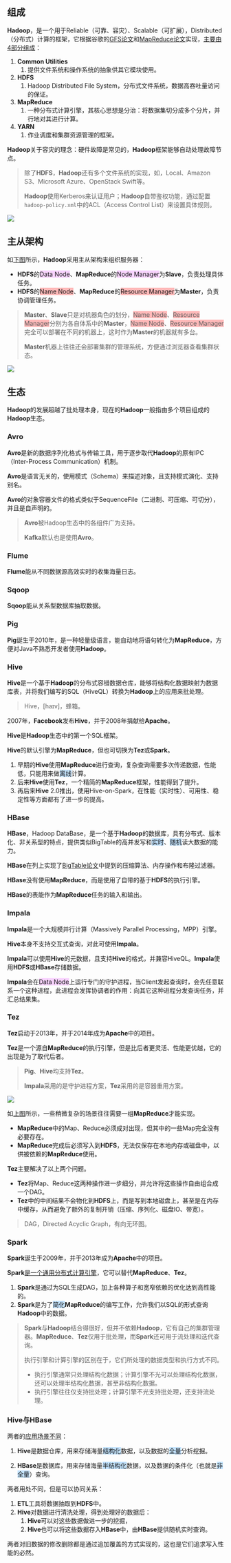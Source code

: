 ## 组成

**Hadoop**，是一个用于Reliable（可靠、容灾）、Scalable（可扩展），Distributed（分布式）计算的框架，它根据谷歌的[GFS论文](https://static.googleusercontent.com/media/research.google.com/zh-CN//archive/gfs-sosp2003.pdf)和[MapReduce论文](https://static.googleusercontent.com/media/research.google.com/zh-CN//archive/mapreduce-osdi04.pdf)实现，[主要由4部分组成](https://www.cnblogs.com/along21/p/10496468.html)：

1. **Common Utilities**
   1. 提供文件系统和操作系统的抽象供其它模块使用。
2. **HDFS**
   1. Hadoop Distributed File System，分布式文件系统，数据高吞吐量访问的保证。
3. **MapReduce**
   1. 一种分布式计算引擎，其核心思想是分治：将数据集切分成多个分片，并行地对其进行计算。
4. **YARN**
   1. 作业调度和集群资源管理的框架。

**Hadoop**关于容灾的理念：硬件故障是常见的，**Hadoop**框架能够自动处理故障节点。

> 除了**HDFS**，**Hadoop**还有多个文件系统的实现，如，Local、Amazon S3、Microsoft Azure、OpenStack Swift等。
>
> **Hadoop**使用Kerberos来认证用户；**Hadoop**自带鉴权功能，通过配置`hadoop-policy.xml`中的ACL（Access Control List）来设置具体规则。

![](../images/9/hadoop_framework.png)



## 主从架构

如[下图](https://www.cnblogs.com/duanxz/p/4775290.html)所示，**Hadoop**采用主从架构来组织服务器：

- **HDFS**的<span style=background:#f8d2ff>Data Node</span>、**MapReduce**的<span style=background:#f8d2ff>Node Manager</span>为**Slave**，负责处理具体任务。
- **HDFS**的<span style=background:#ffb8b8>Name Node</span>、**MapReduce**的<span style=background:#ffb8b8>Resource Manager</span>为**Master**，负责协调管理任务。

> **Master**、**Slave**只是对机器角色的划分，<span style=background:#ffb8b8>Name Node</span>、<span style=background:#ffb8b8>Resource Manager</span>分别为各自体系中的**Master**，<span style=background:#ffb8b8>Name Node</span>、<span style=background:#ffb8b8>Resource Manager</span>完全可以部署在不同的机器上，这时作为**Master**的机器就有多台。
>
> **Master**机器上往往还会部署集群的管理系统，方便通过浏览器查看集群状态。

![](../images/9/hadoop_node.svg)



## 生态

**Hadoop**的发展超越了批处理本身，现在的**Hadoop**一般指由多个项目组成的**Hadoop**生态。

### Avro

**Avro**是新的数据序列化格式与传输工具，用于逐步取代**Hadoop**的原有IPC（Inter-Process Communication）机制。

**Avro**是语言无关的，使用模式（Schema）来描述对象，且支持模式演化、支持别名。

**Avro**的对象容器文件的格式类似于SequenceFile（二进制、可压缩、可切分），并且是自声明的。

> **Avro**被Hadoop生态中的各组件广为支持。
>
> **Kafka**默认也是使用**Avro**。

### Flume

**Flume**能从不同数据源高效实时的收集海量日志。

### Sqoop

**Sqoop**能从关系型数据库抽取数据。

### Pig

**Pig**诞生于2010年，是一种轻量级语言，能自动地将语句转化为**MapReduce**，方便对Java不熟悉开发者使用**Hadoop**。

### **Hive**

**Hive**是一个基于**Hadoop**的分布式容错数据仓库，能够将结构化数据映射为数据库表，并将我们编写的SQL（HiveQL）转换为**Hadoop**上的应用来批处理。

> Hive，[haɪv]，蜂箱。

2007年，**Facebook**发布**Hive**，并于2008年捐献给**Apache**。

**Hive**是**Hadoop**生态中的第一个SQL框架。

**Hive**的默认引擎为**MapReduce**，但也可切换为**Tez**或**Spark**。

1. 早期的**Hive**使用**MapReduce**进行查询，复杂查询需要多次传递数据，性能低，只能用来做<span style=background:#c2e2ff>离线</span>计算。
2. 后来**Hive**使用**Tez**，一个精简的**MapReduce**框架，性能得到了提升。
3. 再后来**Hive** 2.0推出，使用Hive-on-Spark，在性能（实时性）、可用性、稳定性等方面都有了进一步的提高。

### HBase

**HBase**，Hadoop DataBase，是一个基于**Hadoop**的数据库，具有分布式、版本化、非关系型的特点，提供类似BigTable的高并发写和<span style=background:#c2e2ff>实时</span>、<span style=background:#c2e2ff>随机</span>读大数据的能力。

**HBase**在列上实现了[BigTable论文](https://static.googleusercontent.com/media/research.google.com/zh-CN//archive/bigtable-osdi06.pdf)中提到的压缩算法、内存操作和布隆过滤器。

**HBase**没有使用**MapReduce**，而是使用了自带的基于**HDFS**的执行引擎。

**HBase**的表能作为**MapReduce**任务的输入和输出。

### Impala

**Impala**是一个大规模并行计算（Massively Parallel Processing，MPP）引擎。

**Hive**本身不支持交互式查询，对此可使用**Impala**。

**Impala**可以使用**Hive**的元数据，且支持**Hive**的格式，并兼容HiveQL。**Impala**使用**HDFS**或**HBase**存储数据。

**Impala**会在<span style=background:#f8d2ff>Data Node</span>上运行专门的守护进程，当Client发起查询时，会先任意联系一个这种进程，此进程会发挥协调者的作用：向其它这种进程分发查询任务，并汇总结果集。

### Tez

**Tez**启动于2013年，并于2014年成为**Apache**中的项目。

**Tez**是一个源自**MapReduce**的执行引擎，但是比后者更灵活、性能更优越，它的出现是为了取代后者。

> **Pig**、**Hive**均支持**Tez**。
>
> **Impala**采用的是守护进程方案，**Tez**采用的是容器重用方案。

![](../images/9/mapreduce_and_tez.png)

如[上图](https://www.yijiyong.com/dp/tez/01-intro.html)所示，一些稍微复杂的场景往往需要一组**MapReduce**才能实现。

- **MapReduce**中的Map、Reduce必须成对出现，但其中的一些Map完全没有必要存在。
- **MapReduce**完成后必须写入到**HDFS**，无法仅保存在本地内存或磁盘中，以供被依赖的**MapReduce**使用。

**Tez**主要解决了以上两个问题。

- **Tez**将Map、Reduce这两种操作进一步细分，并允许将这些操作自由组合成一个DAG。
- **Tez**中的中间结果不会物化到**HDFS**上，而是写到本地磁盘上，甚至是在内存中缓存，从而避免了额外的复制开销（压缩、序列化、磁盘IO、带宽）。

> DAG，Directed Acyclic Graph，有向无环图。

### Spark

**Spark**诞生于2009年，并于2013年成为**Apache**中的项目。

**Spark**[是一个通用分布式计算引擎](https://www.techug.com/post/open-source-sql-engine.html)，它可以替代**MapReduce**、**Tez**。

1. **Spark**是通过为SQL生成DAG，加上各种算子和宽窄依赖的优化达到高性能的。
2. **Spark**是为了<span style=background:#c2e2ff>简化</span>**MapReduce**的编写工作，允许我们以SQL的形式查询**Hadoop**中的数据。

> **Spark**与**Hadoop**结合得很好，但并不依赖**Hadoop**，它有自己的集群管理器。**MapReduce**、**Tez**仅用于批处理，而**Spark**还可用于流处理和迭代查询。
>
> 执行引擎和计算引擎的区别在于，它们所处理的数据类型和执行方式不同。
>
> - 执行引擎通常只处理结构化数据；计算引擎不光可以处理结构化数据，还可以处理半结构化数据，甚至非结构化数据。
> - 执行引擎往往仅支持批处理；计算引擎不光支持批处理，还支持流处理。

### Hive与HBase

两者的[应用场景不同](https://blog.csdn.net/zx8167107/article/details/79265537)：

1. **Hive**是数据仓库，用来存储海量<span style=background:#c2e2ff>结构化</span>数据，以及数据的<span style=background:#c2e2ff>全量</span>分析挖掘。

2. **HBase**是数据库，用来存储海量<span style=background:#c2e2ff>半结构化</span>数据，以及数据的条件化（也就是<span style=background:#c2e2ff>非全量</span>）查询。


两者用处不同，但是可以协同关系：

1. **ETL**工具将数据抽取到**HDFS**中。
2. **Hive**对数据进行清洗处理，得到处理好的数据后：
   1. **Hive**可以对这些数据做进一步的挖掘，
   2. **Hive**也可以将这些数据存入**HBase**中，由**HBase**提供随机实时查询。

两者对旧数据的修改删除都是通过追加覆盖的方式实现的，这也是它们追求写入性能的必然。

